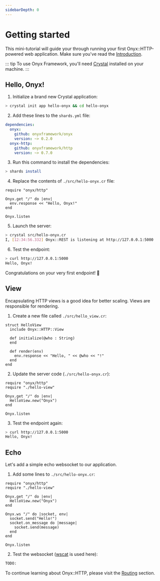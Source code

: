 ```yaml
---
sidebarDepth: 0
---
```


# Getting started

This mini-tutorial will guide your through running your first Onyx::HTTP-powered web application. Make sure you've read the [Introduction](/http/).

::: tip
To use Onyx Framework, you'll need [Crystal](https://crystal-lang.org) installed on your machine.
:::

## Hello, Onyx!

1. Initialize a brand new Crystal application:

```sh
> crystal init app hello-onyx && cd hello-onyx
```

2. Add these lines to the `shards.yml` file:

```yaml
dependencies:
  onyx:
    github: onyxframework/onyx
    version: ~> 0.2.0
  onyx-http:
    github: onyxframework/http
    version: ~> 0.7.0
```

3. Run this command to install the dependencies:

```sh
> shards install
```

4. Replace the contents of `./src/hello-onyx.cr` file:

```crystal
require "onyx/http"

Onyx.get "/" do |env|
  env.response << "Hello, Onyx!"
end

Onyx.listen
```

5. Launch the server:

```bash
> crystal src/hello-onyx.cr
I, [12:34:56.332] Onyx::REST is listening at http://127.0.0.1:5000
```

6. Test the endpoint:

```bash
> curl http://127.0.0.1:5000
Hello, Onyx!
```

Congratulations on your very first endpoint! 🎉

## View

Encapsulating HTTP views is a good idea for better scaling. Views are responsible for rendering.

1. Create a new file called `./src/hello_view.cr`:

```crystal
struct HelloView
  include Onyx::HTTP::View

  def initialize(@who : String)
  end

  def render(env)
    env.response << "Hello, " << @who << "!"
  end
end
```

2. Update the server code (`./src/hello-onyx.cr`):

```crystal{2,5}
require "onyx/http"
require "./hello-view"

Onyx.get "/" do |env|
  HelloView.new("Onyx")
end

Onyx.listen
```

3. Test the endpoint again:

```bash
> curl http://127.0.0.1:5000
Hello, Onyx!
```

## Echo

Let's add a simple echo websocket to our application.

1. Add some lines to `./src/hello-onyx.cr`:

```crystal{7-12}
require "onyx/http"
require "./hello-view"

Onyx.get "/" do |env|
  HelloView.new("Onyx")
end

Onyx.ws "/" do |socket, env|
  socket.send("Hello!")
  socket.on_message do |message|
    socket.send(message)
  end
end

Onyx.listen
```

2. Test the websocket ([wscat](https://www.npmjs.com/package/wscat) is used here):

```sh
TODO:
```

To continue learning about Onyx::HTTP, please visit the [Routing](/http/routing) section.
